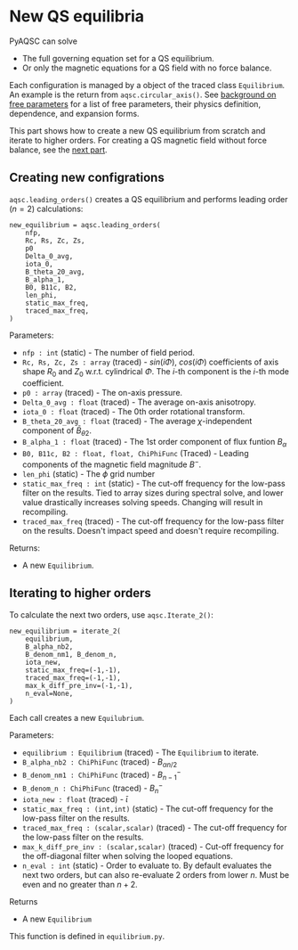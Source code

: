# New QS equilibria

PyAQSC can solve 
- The full governing equation set for a QS equilibrium.
- Or only the magnetic equations for a QS field with no force balance. 

Each configuration is managed by a object of the traced class `Equilibrium`. An example is the return from `aqsc.circular_axis()`. See [background on free parameters](background-free-params.md) for a list of free parameters, their physics definition, dependence, and expansion forms.

This part shows how to create a new QS equilibrium from scratch and iterate to higher orders. For creating a QS magnetic field without force balance, see the [next part](init-and-iterate-mag.md).



## Creating new configrations
`aqsc.leading_orders()` creates a QS equilibrium and performs leading order ($n=2$) calculations:

    new_equilibrium = aqsc.leading_orders(
        nfp,
        Rc, Rs, Zc, Zs,
        p0
        Delta_0_avg,
        iota_0,
        B_theta_20_avg,
        B_alpha_1, 
        B0, B11c, B2,
        len_phi,
        static_max_freq,
        traced_max_freq,
    )

Parameters:

- `nfp : int` (static) - The number of field period.
- `Rc, Rs, Zc, Zs : array` (traced) - $sin(i\Phi)$, $cos(i\Phi)$ coefficients of axis shape $R_0$ and $Z_0$ w.r.t. cylindrical $\Phi$. The $i$-th component is the $i$-th mode coefficient.
- `p0 : array` (traced) - The on-axis pressure. 
- `Delta_0_avg : float` (traced) - The average on-axis anisotropy.
- `iota_0 : float` (traced) - The 0th order rotational transform.
- `B_theta_20_avg : float` (traced) - The average $\chi$-independent component of $\bar{B}_{\theta 2}$.
- `B_alpha_1 : float` (traced) - The 1st order component of flux funtion $B_\alpha$
- `B0, B11c, B2 : float, float, ChiPhiFunc` (Traced) - Leading components of the magnetic field magnitude $B^-$.
- `len_phi` (static) - The $\phi$ grid number
- `static_max_freq : int` (static) - The cut-off frequency for the low-pass filter on the results. Tied to array sizes during spectral solve, and lower value drastically increases solving speeds. Changing will result in recompiling.
- `traced_max_freq` (traced) - The cut-off frequency for the low-pass filter on the results. Doesn't impact speed and doesn't require recompiling.
  
Returns: 
- A new `Equilibrium`.

## Iterating to higher orders
To calculate the next two orders, use `aqsc.Iterate_2()`:

    new_equilibrium = iterate_2(
        equilibrium,
        B_alpha_nb2,
        B_denom_nm1, B_denom_n,
        iota_new, 
        static_max_freq=(-1,-1),
        traced_max_freq=(-1,-1),
        max_k_diff_pre_inv=(-1,-1),
        n_eval=None,
    )
Each call creates a new `Equilubrium`.

Parameters:
- `equilibrium : Equilibrium` (traced) - The `Equilibrium` to iterate.
- `B_alpha_nb2 : ChiPhiFunc` (traced) - $B_{\alpha n/2}$
- `B_denom_nm1 : ChiPhiFunc` (traced) - $B^-_{n-1}$
- `B_denom_n : ChiPhiFunc` (traced) - $B^-_n$
- `iota_new : float` (traced) - $\bar{\iota}$
- `static_max_freq : (int,int)` (static) - The cut-off frequency for the low-pass filter on the results.
- `traced_max_freq : (scalar,scalar)` (traced) - The cut-off frequency for the low-pass filter on the results.
- `max_k_diff_pre_inv : (scalar,scalar)` (traced) - Cut-off frequency for the off-diagonal filter when solving the looped equations.
- `n_eval : int` (static) - Order to evaluate to. By default evaluates the next two orders, but can also re-evaluate 2 orders from lower $n$. Must be even and no greater than $n+2$.

Returns
- A new `Equilibrium`

This function is defined in `equilibrium.py`.

